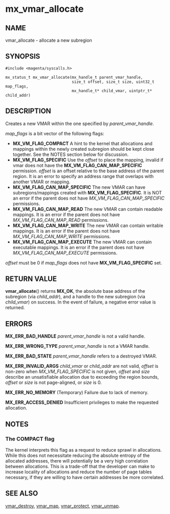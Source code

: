 # mx_vmar_allocate

## NAME

vmar_allocate - allocate a new subregion

## SYNOPSIS

```
#include <magenta/syscalls.h>

mx_status_t mx_vmar_allocate(mx_handle_t parent_vmar_handle,
                             size_t offset, size_t size, uint32_t map_flags,
                             mx_handle_t* child_vmar, uintptr_t* child_addr)
```

## DESCRIPTION

Creates a new VMAR within the one specified by *parent_vmar_handle*.

*map_flags* is a bit vector of the following flags:
- **MX_VM_FLAG_COMPACT**  A hint to the kernel that allocations and mappings
  within the newly created subregion should be kept close together.   See the
  NOTES section below for discussion.
- **MX_VM_FLAG_SPECIFIC**  Use the *offset* to place the mapping, invalid if
  vmar does not have the **MX_VM_FLAG_CAN_MAP_SPECIFIC** permission.  *offset*
  is an offset relative to the base address of the parent region.  It is an error
  to specify an address range that overlaps with another VMAR or mapping.
- **MX_VM_FLAG_CAN_MAP_SPECIFIC**  The new VMAR can have subregions/mappings
  created with **MX_VM_FLAG_SPECIFIC**.  It is NOT an error if the parent does
  not have *MX_VM_FLAG_CAN_MAP_SPECIFIC* permissions.
- **MX_VM_FLAG_CAN_MAP_READ**  The new VMAR can contain readable mappings.
  It is an error if the parent does not have *MX_VM_FLAG_CAN_MAP_READ* permissions.
- **MX_VM_FLAG_CAN_MAP_WRITE**  The new VMAR can contain writable mappings.
  It is an error if the parent does not have *MX_VM_FLAG_CAN_MAP_WRITE* permissions.
- **MX_VM_FLAG_CAN_MAP_EXECUTE**  The new VMAR can contain executable mappings.
  It is an error if the parent does not have *MX_VM_FLAG_CAN_MAP_EXECUTE* permissions.

*offset* must be 0 if *map_flags* does not have **MX_VM_FLAG_SPECIFIC** set.

## RETURN VALUE

**vmar_allocate**() returns **MX_OK**, the absolute base address of the
subregion (via *child_addr*), and a handle to the new subregion (via
*child_vmar*) on success.  In the event of failure, a negative error value is
returned.

## ERRORS

**MX_ERR_BAD_HANDLE**  *parent_vmar_handle* is not a valid handle.

**MX_ERR_WRONG_TYPE**  *parent_vmar_handle* is not a VMAR handle.

**MX_ERR_BAD_STATE**  *parent_vmar_handle* refers to a destroyed VMAR.

**MX_ERR_INVALID_ARGS**  *child_vmar* or *child_addr* are not valid, *offset* is
non-zero when *MX_VM_FLAG_SPECIFIC* is not given, *offset* and *size* describe
an unsatisfiable allocation due to exceeding the region bounds, *offset*
or *size* is not page-aligned, or *size* is 0.

**MX_ERR_NO_MEMORY**  (Temporary) Failure due to lack of memory.

**MX_ERR_ACCESS_DENIED**  Insufficient privileges to make the requested allocation.

## NOTES

### The COMPACT flag

The kernel interprets this flag as a request to reduce sprawl in allocations.
While this does not necessitate reducing the absolute entropy of the allocated
addresses, there will potentially be a very high correlation between allocations.
This is a trade-off that the developer can make to increase locality of
allocations and reduce the number of page tables necessary, if they are willing
to have certain addresses be more correlated.

## SEE ALSO

[vmar_destroy](vmar_destroy.md),
[vmar_map](vmar_map.md),
[vmar_protect](vmar_protect.md),
[vmar_unmap](vmar_unmap.md).

